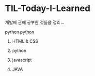 # TIL-Today-I-Learned
개발에 관해 공부한 것들을 정리...

python 
[python](https://www.python.org/)

1. HTML & CSS

2. python

3. javascript

4. JAVA
